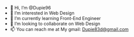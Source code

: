 - 👋 Hi, I’m @Dupie96 
- 👀 I’m interested in Web Design
- 🌱 I’m currently learning Front-End Engineer
- 💞️ I’m looking to collaborate on Web Design
- 📫 You can reach me at My gmail: Dupie83d@gmail.com

<!---
Dupie96/Dupie96 is a ✨ special ✨ repository because its `README.md` (this file) appears on your GitHub profile.
You can click the Preview link to take a look at your changes.
--->
